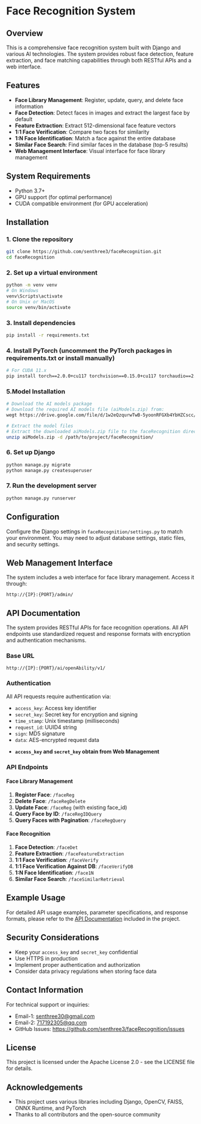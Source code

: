 # Face Recognition System

## Overview

This is a comprehensive face recognition system built with Django and various AI technologies. The system provides
robust face detection, feature extraction, and face matching capabilities through both RESTful APIs and a web interface.

## Features

- **Face Library Management**: Register, update, query, and delete face information
- **Face Detection**: Detect faces in images and extract the largest face by default
- **Feature Extraction**: Extract 512-dimensional face feature vectors
- **1:1 Face Verification**: Compare two faces for similarity
- **1:N Face Identification**: Match a face against the entire database
- **Similar Face Search**: Find similar faces in the database (top-5 results)
- **Web Management Interface**: Visual interface for face library management

## System Requirements

- Python 3.7+
- GPU support (for optimal performance)
- CUDA compatible environment (for GPU acceleration)

## Installation

### 1. Clone the repository

```bash
git clone https://github.com/senthree3/faceRecognition.git
cd faceRecognition
```

### 2. Set up a virtual environment

```bash
python -m venv venv
# On Windows
venv\Scripts\activate
# On Unix or MacOS
source venv/bin/activate
```

### 3. Install dependencies

```bash
pip install -r requirements.txt
```

### 4. Install PyTorch (uncomment the PyTorch packages in requirements.txt or install manually)

```bash
# For CUDA 11.x
pip install torch==2.0.0+cu117 torchvision==0.15.0+cu117 torchaudio==2.0.0 --index-url https://download.pytorch.org/whl/cu117
```

### 5.Model Installation

```bash
# Download the AI models package
# Download the required AI models file (aiModels.zip) from:
wegt https://drive.google.com/file/d/1w2eQzqurwTwB-5yoonRFGXb4YbHZCscc/view?usp=sharing

# Extract the model files
# Extract the downloaded aiModels.zip file to the faceRecognition directory
unzip aiModels.zip -d /path/to/project/faceRecognition/
```

### 6. Set up Django

```bash
python manage.py migrate
python manage.py createsuperuser
```

### 7. Run the development server

```bash
python manage.py runserver
```

## Configuration

Configure the Django settings in `faceRecognition/settings.py` to match your environment. You may need to adjust
database settings, static files, and security settings.

## Web Management Interface

The system includes a web interface for face library management. Access it through:

```
http://{IP}:{PORT}/admin/
```

## API Documentation

The system provides RESTful APIs for face recognition operations. All API endpoints use standardized request and
response formats with encryption and authentication mechanisms.

### Base URL

```
http://{IP}:{PORT}/ai/openAbility/v1/
```

### Authentication

All API requests require authentication via:

- `access_key`: Access key identifier
- `secret_key`: Secret key for encryption and signing
- `time_stamp`: Unix timestamp (milliseconds)
- `request_id`: UUID4 string
- `sign`: MD5 signature
- `data`: AES-encrypted request data

* **`access_key` and `secret_key` obtain from Web Management**

### API Endpoints

#### Face Library Management

1. **Register Face**: `/faceReg`
2. **Delete Face**: `/faceRegDelete`
3. **Update Face**: `/faceReg` (with existing face_id)
4. **Query Face by ID**: `/faceRegIDQuery`
5. **Query Faces with Pagination**: `/faceRegQuery`

#### Face Recognition

1. **Face Detection**: `/faceDet`
2. **Feature Extraction**: `/faceFeatureExtraction`
3. **1:1 Face Verification**: `/faceVerify`
4. **1:1 Face Verification Against DB**: `/faceVerifyDB`
5. **1:N Face Identification**: `/face1N`
6. **Similar Face Search**: `/faceSimilarRetrieval`

## Example Usage

For detailed API usage examples, parameter specifications, and response formats, please refer to
the [API Documentation](./api-doc-zh.md) included in the project.

## Security Considerations

- Keep your `access_key` and `secret_key` confidential
- Use HTTPS in production
- Implement proper authentication and authorization
- Consider data privacy regulations when storing face data

## Contact Information
For technical support or inquiries:
- Email-1: senthree30@gmail.com 
- Email-2: 717192305@qq.com
- GitHub Issues: https://github.com/senthree3/faceRecognition/issues

## License

This project is licensed under the Apache License 2.0 - see the LICENSE file for details.

## Acknowledgements

- This project uses various libraries including Django, OpenCV, FAISS, ONNX Runtime, and PyTorch
- Thanks to all contributors and the open-source community
